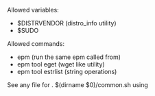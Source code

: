 
Allowed variables:
* $DISTRVENDOR (distro_info utility)
* $SUDO

Allowed commands:
* epm (run the same epm called from)
* epm tool eget (wget like utility)
* epm tool estrlist (string operations)

See any file for
. $(dirname $0)/common.sh
using

